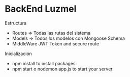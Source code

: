# BackEnd Luzmel

Estructura</br>
- Routes => Todas las rutas del sistema</br>
- Models => Todos los modelos con Mongoose Schema</br>
- MiddleWare JWT Token and secure route</br>

Inicialización<br> 
- npm install to install packages<br>
- npm start o nodemon app.js to start your server<br>
